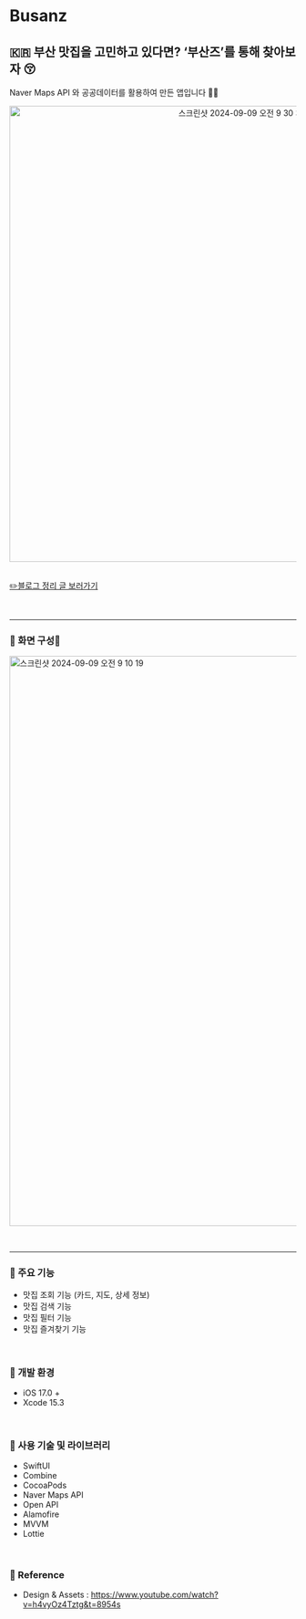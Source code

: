 # Busanz
## 🇰🇷 부산 맛집을 고민하고 있다면? ‘부산즈’를 통해 찾아보자 😚
Naver Maps API 와 공공데이터를 활용하여 만든 앱입니다 💙💜


<div align="center">
  
  <img width="800" alt="스크린샷 2024-09-09 오전 9 30 35" src="https://github.com/user-attachments/assets/197ddc86-5411-41dd-96ec-a299569062ee">

</div>

<br />

[✏️블로그 정리 글 보러가기](https://emptyhead.oopy.io/459a11ca-04b0-491b-abc8-5c582a1240e1)

<br /><hr />

### 📌 화면 구성📱
<img width="1000" alt="스크린샷 2024-09-09 오전 9 10 19" src="https://github.com/user-attachments/assets/88d0dac4-7b3e-4cd3-a42b-860f12932d80">


<br /><hr />

### 📌 주요 기능
- 맛집 조회 기능 (카드, 지도, 상세 정보)
- 맛집 검색 기능
- 맛집 필터 기능
- 맛집 즐겨찾기 기능

<br />

### 📌 개발 환경
- iOS 17.0 +
- Xcode 15.3

<br />

### 📌 사용 기술 및 라이브러리
- SwiftUI
- Combine
- CocoaPods
- Naver Maps API
- Open API
- Alamofire
- MVVM
- Lottie

<br />

### 📌 Reference
- Design & Assets : https://www.youtube.com/watch?v=h4vyOz4Tztg&t=8954s 
